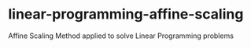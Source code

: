 # linear-programming-affine-scaling
Affine Scaling Method applied to solve Linear Programming problems
